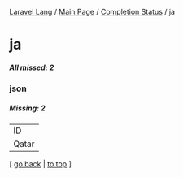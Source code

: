 [Laravel Lang](https://github.com/Laravel-Lang/lang) / [Main Page](../index.md) / [Completion Status](../status.md) / ja

# ja

##### All missed: 2


### json

##### Missing: 2

<table >
<tr><td align="left" >
ID
</td>
</tr>
<tr><td align="left" >
Qatar
</td>
</tr>

</table>


[ [go back](../status.md) | [to top](#) ]

